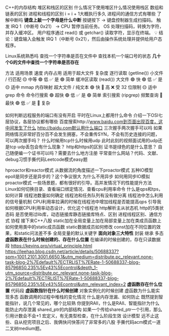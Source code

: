 
C++的内存结构
堆区和栈区的区别
什么情况下使用堆区什么情况使用栈区
数组和链表的区别
进程和线程的区别
i = i + 1大概执行多久
进程间的通信方式有哪些
了解中断吗
**键盘上敲一个字母是什么中断**
按键按下 → 键盘控制器生成扫描码。
触发 IRQ 1（中断号 0x21） → CPU 暂停当前任务。
OS 处理扫描码，转换为字符，并存入缓冲区。
用户程序通过 read() 或 getchar() 读取字符，显示在终端。
💡 结论：键盘输入会触发 IRQ 1（中断号 0x21），然后由操作系统处理并提供给用户态程序。

Linux系统熟悉吗
查找一个字符串是否在文件中
查找本机一个端口号的状态
**几十个G的文件中查找一个字符串是否存在**

方法	适用场景	速度	内存占用	适用于超大文件	复杂度
逐行读取 (getline())	小文件 / 行匹配	🟡 中等	🟢 低	✅ 是	🟢 简单
缓冲区读取 (read())	大文件	🟢 快	🟢 低	✅ 是	🟡 适中
mmap 内存映射	超大文件 / 纯文本	🟢 快	🔴 高	❌ 受 32 位限制	🟡 适中
grep 命令	命令行搜索	🟢 超快	🟢 低	✅ 是	🟢 简单
索引搜索 (ripgrep)	频繁查询	🔵 最快	🟢 低	✅ 是	🔴 复杂


如何判断远程服务的端口有没有开启
平时在Linux上都用什么命令
介绍一下OSI七层协议，各层协议都有哪些
百度搜索http://www.baidu.com到页面出现百度，这中间发生了什么
http://baidu.com默认用什么端口
三次握手两次握手可以吗
如果网络情况非常好百分百不会发生拥塞，不会重传SYN，不会有历史连接的问题，可以两次握手吗？
什么时候用tcp什么时候用udp
此时此刻的视频面试用的udp还是tcp
udp丢包会有什么现象？
http和https的区别
证书是绿色的是什么意思？
自己随便编一个证书可以吗？需要去什么地方注册
平常查什么网站？代码、文献、debug习惯手撕代码Leetcode模式easy题

hproactor和reactor模式
从数据流的角度描述一下proactor模式
五种IO模型
epoll是同步还是异步的？这个争议很大
为什么不用异步
如何用同步IO模拟proactor模式
一些场景题，都有很好的引导。高并发情况下的性能提升方法
Linux如何切换目录、查看端口绑定情况、查看cpu利用率命令
什么是qps和tps，如何计算
线程池数量如何确定
线程池和任务队列有没有做分离
线程池中怎么利用的信号量机制
CPU利用率拉满的时候在线程池中增加线程是否能提高qps
引导我如何根据CPU利用率动态设计，优化这个线程池
http解析主从状态机
http的5类状态码
是否使用过lib库，动态链接库静态链接库特点、区别
进程线程区别、通信方式
协程
接下来C++八股
static加在全局变量上加在局部变量上加在类成员函数上
如何使用类中的static成员函数
static数据成员如何修改
const加在不同位置的效果，和static问法差不多
全局变量的默认关键字
**面向对象三大特性** 
封装 继承 多态
**虚函数表在什么时候创建的、存在什么位置**
在编译的时候创建的，存在只读数据段
https://kevins.pro/virtual_principle.html
https://leehao.blog.csdn.net/article/details/50688337?spm=1001.2101.3001.6650.1&utm_medium=distribute.pc_relevant.none-task-blog-2%7Edefault%7ECTRLIST%7ERate-1-50688337-blog-85796850.235%5Ev43%5Econtrol&depth_1-utm_source=distribute.pc_relevant.none-task-blog-2%7Edefault%7ECTRLIST%7ERate-1-50688337-blog-85796850.235%5Ev43%5Econtrol&utm_relevant_index=2
**虚函数存在什么位置**
代码段
**虚函数指针在什么时候创建**
对象实例化的时候创建
虚函数为什么能实现多态
函数调用的过程中堆栈的变化情况
什么是内存泄漏、如何防止
既然提到智能指针，说几个常见的，哪个比较熟
你提到RAII，什么是RAII、智能指针为什么能防止内存泄漏
shared_ptr的内部结构
如果一个传给shared_ptr一个引用，那么引用计数会不会+1
宏定义，有无类型检查，在什么阶段生效
设计模型
远不止这些、自从挖完项目之后、我俩快问快答问了非常多的八股
手撕代码acm模式一道二叉树medium题。